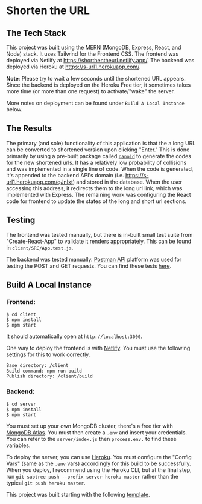 # Shorten the URL
## The Tech Stack

This project was built using the MERN (MongoDB, Express, React, and Node) stack.
It uses Tailwind for the Frontend CSS. The frontend was deployed via Netlify at
https://shorthentheurl.netlify.app/. The backend was deployed via Heroku at
https://s-url1.herokuapp.com/.

**Note**: Please try to wait a few seconds until the shortened URL appears. Since the backend is
deployed on the Heroku Free tier, it sometimes takes more time (or more than one request) to 
activate/"wake" the server.

More notes on deployment can be found under `Build A Local Instance` below.

## The Results
The primary (and sole) functionality of this application is that the a long URL can be converted to 
shortened version upon clicking "Enter." This is done primarily by using a pre-built package
called [`nanoid`](https://github.com/ai/nanoid/) to generate the codes for 
the new shortened urls. It has a relatively low probability of collisions and
was implemented in a single line of code. When the code is generated, it's appended
to the backend API's domain (i.e. https://s-url1.herokuapp.com/qJnIxt) and stored
in the database. When the user accessing this address, it redirects them to the 
long url link, which was implemented with Express. The remaining work was configuring
the React code for frontend to update the states of the long and short url sections.

## Testing
The frontend was tested manually, but there is in-built small test suite from "Create-React-App"
to validate it renders appropriately. This can be found in `client/SRC/App.test.js`.

The backend was tested manually. [Postman API](https://www.postman.com/) platform was used
for testing the POST and GET requests. You can find these tests [here](https://www.getpostman.com/collections/fbe0d5a07581c4e087d1).

## Build A Local Instance
### Frontend:
```
$ cd client
$ npm install
$ npm start
```
It should automatically open at `http://localhost:3000`.

One way to deploy the frontend is with [Netlify](https://www.netlify.com/).
You must use the following settings for this to work correctly.
```
Base directory: /client
Build command: npm run build
Publish directory: /client/build
```

### Backend:
```
$ cd server
$ npm install
$ npm start
```
You must set up your own MongoDB cluster, there's a free tier with
[MongoDB Atlas](https://www.mongodb.com/atlas). You must then create
a `.env` and insert your credentials. You can refer to the `server/index.js`
then `process.env.` to find these variables.

To deploy the server, you can use [Heroku](https://www.heroku.com/). You must
configure the "Config Vars" (same as the `.env` vars) accordingly for this build 
to be successfully. When you deploy, I recommend using the Heroku CLI, but at the
final step, run `git subtree push --prefix server heroku master` rather than 
the typical `git push heroku master`.

This project was built starting with the following [template](https://github.com/brandonv98/MERN-Stack-Template).
